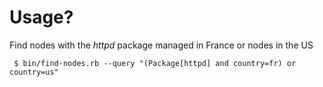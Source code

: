 Usage?
======

Find nodes with the *httpd* package managed in France or nodes in the US

     $ bin/find-nodes.rb --query "(Package[httpd] and country=fr) or country=us"
